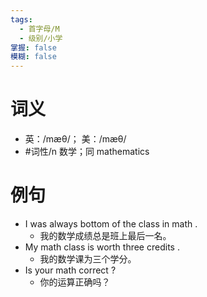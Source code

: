 ```yaml
---
tags:
  - 首字母/M
  - 级别/小学
掌握: false
模糊: false
---
```

# 词义
- 英：/mæθ/； 美：/mæθ/
- #词性/n  数学；同 mathematics
# 例句
- I was always bottom of the class in math .
	- 我的数学成绩总是班上最后一名。
- My math class is worth three credits .
	- 我的数学课为三个学分。
- Is your math correct ?
	- 你的运算正确吗？
